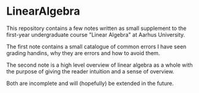 # LinearAlgebra
This repository contains a few notes written as small supplement to the first-year undergraduate course "Linear Algebra" at Aarhus University.

The first note contains a small catalogue of common errors I have seen grading handins, why they are errors and how to avoid them.

The second note is a high level overview of linear algebra as a whole with the purpose of giving the reader intuition and a sense of overview.

Both are incomplete and will (hopefully) be extended in the future.
